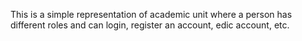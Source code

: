 This is a simple representation of academic unit where a person has different roles and can login, register an account, edic account, etc.
